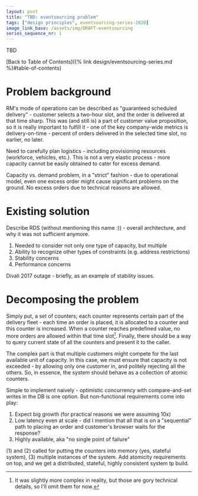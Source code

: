 ```yaml
---
layout: post
title: "TBD: eventsourcing problem"
tags: ["design principles", eventsourcing-series-2020]
image_link_base: /assets/img/DRAFT-eventsourcing
series_sequence_nr: 1
---
```


TBD

[Back to Table of Contents]({% link design/eventsourcing-series.md %}#table-of-contents)

# Problem background

RM's mode of operations can be described as "guaranteed scheduled delivery" - customer selects a two-hour slot, and 
the order is delivered at that time sharp. This was (and still is) a part of customer value proposition, so it is really
important to fulfill it - one of the key company-wide metrics is delivery-on-time - percent of orders delivered in the
selected time slot, no earlier, no later.

Need to carefully plan logistics - including provisioning resources (workforce, vehicles, etc.). This is not a very
elastic process - more capacity cannot be easily obtained to cater for excess demand.

Capacity vs. demand problem, in a "strict" fashion - due to operational model, even one excess order might cause 
significant problems on the ground. No excess orders due to technical reasons are allowed.

# Existing solution

Describe RDS (without mentioning this name :)) - overall architecture, and why it was not sufficient anymore.

1. Needed to consider not only one type of capacity, but multiple
2. Ability to recognize other types of constraints (e.g. address restrictions)
3. Stability concerns
4. Performance concerns

Divali 2017 outage - briefly, as an example of stability issues. 

# Decomposing the problem

Simply put, a set of counters; each counter represents certain part of the delivery fleet - each time an order is 
placed, it is allocated to a counter and this counter is increased. When a counter reaches predefined value, no more
orders are allowed within that time slot[^1]. Finally, there should be a way to query current state of all the counters
and present it to the caller.

[^1]: It was slightly more complex in reality, but those are gory technical details, so I'll omit them for now.   

The complex part is that multiple customers might compete for the last available unit of capacity. In this case, we must
ensure that capacity is not exceeded - by allowing only one customer in, and politely rejecting all the others. 
So, in essence, the system should behave as a collection of atomic counters.

Simple to implement naively - optimistic concurrency with compare-and-set writes in the DB is one option. But 
non-functional requirements come into play: 

1. Expect big growth (for practical reasons we were assuming 10x)
2. Low latency even at scale - did I mention that all that is on a "sequential" path to placing an order and customer's
browser waits for the response?
3. Highly available, aka "no single point of failure"

(1) and (2) called for putting the counters into memory (yes, stateful system), (3) multiple instances of the system.
Add atomicity requirements on top, and we get a distributed, stateful, highly consistent system tp build.